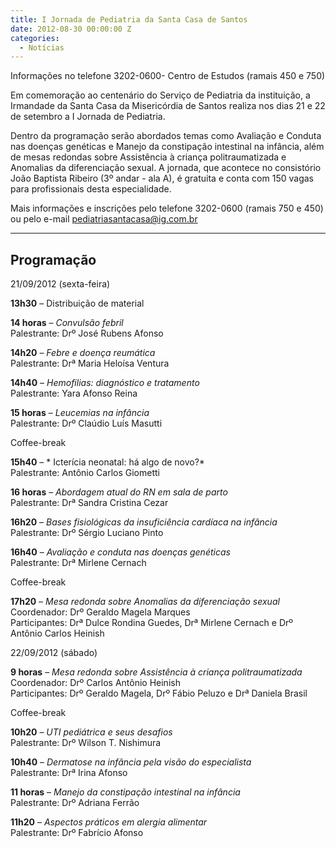 ```yaml
---
title: I Jornada de Pediatria da Santa Casa de Santos
date: 2012-08-30 00:00:00 Z
categories:
  - Notícias
---
```


Informações no telefone 3202-0600- Centro de Estudos (ramais 450 e 750)

Em comemoração ao centenário do Serviço de Pediatria da instituição, a Irmandade da Santa Casa da Misericórdia de Santos realiza nos dias 21 e 22 de setembro a I Jornada de Pediatria.

Dentro da programação serão abordados temas como Avaliação e Conduta nas doenças genéticas e Manejo da constipação intestinal na infância, além de mesas redondas sobre Assistência à criança politraumatizada e Anomalias da diferenciação sexual. A jornada, que acontece no consistório João Baptista Ribeiro (3º andar - ala A), é gratuita e conta com 150 vagas para profissionais desta especialidade.

Mais informações e inscrições pelo telefone 3202-0600 (ramais 750 e 450) ou pelo e-mail <a href="mailto:pediatriasantacasa@ig.com.br">pediatriasantacasa@ig.com.br</a>

---

## Programação

<p class="hero dark">21/09/2012 (sexta-feira)</p>

**13h30** – Distribuição de material

**14 horas** – *Convulsão febril*
<br>Palestrante: Drº José Rubens Afonso

**14h20** – *Febre e doença reumática*
<br>Palestrante: Drª Maria Heloísa Ventura

**14h40** – *Hemofilias: diagnóstico e tratamento*
<br>Palestrante: Yara Afonso Reina

**15 horas** – *Leucemias na infância*
<br>Palestrante: Drº Claúdio Luís Masutti

<p class="hero grey-light">Coffee-break</p>

**15h40** – * Icterícia neonatal: há algo de novo?*
<br>Palestrante: Antônio Carlos Giometti

**16 horas** – *Abordagem atual do RN em sala de parto*
<br>Palestrante: Drª Sandra Cristina Cezar

**16h20** – *Bases fisiológicas da insuficiência cardíaca na infância*
<br>Palestrante: Drº Sérgio Luciano Pinto

**16h40** – *Avaliação e conduta nas doenças genéticas*
<br>Palestrante: Drª Mirlene Cernach

<p class="hero grey-light">Coffee-break</p>

**17h20** – *Mesa redonda sobre Anomalias da diferenciação sexual*
<br>Coordenador: Drº Geraldo Magela Marques
<br>Participantes: Drª Dulce Rondina Guedes, Drª Mirlene Cernach e Drº Antônio Carlos Heinish

<p class="hero dark">22/09/2012 (sábado)</p>

**9 horas** – *Mesa redonda sobre Assistência à criança politraumatizada*
<br>Coordenador: Drº Carlos Antônio Heinish
<br>Participantes: Drº Geraldo Magela, Drº Fábio Peluzo e Drª Daniela Brasil

<p class="hero grey-light">Coffee-break</p>

**10h20** – *UTI pediátrica e seus desafios*
<br>Palestrante: Drº Wilson T. Nishimura

**10h40** – *Dermatose na infância pela visão do especialista*
<br>Palestrante: Drª Irina Afonso

**11 horas** – *Manejo da constipação intestinal na infância*
<br>Palestrante: Drº Adriana Ferrão

**11h20** – *Aspectos práticos em alergia alimentar*
<br>Palestrante: Drº Fabrício Afonso
